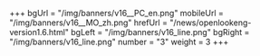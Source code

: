+++
bgUrl = "/img/banners/v16__PC_en.png"
mobileUrl = "/img/banners/v16__MO_zh.png"
hrefUrl = "/news/openlookeng-version1.6.html"
bgLeft = "/img/banners/v16_line.png"
bgRight = "/img/banners/v16_line.png"
number = "3"
weight =  3
+++